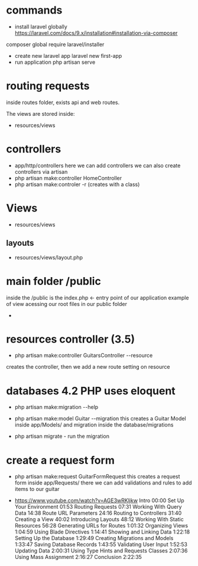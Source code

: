 
# commands
- install laravel globally
https://laravel.com/docs/9.x/installation#installation-via-composer

composer global require laravel/installer
- create new laravel app
laravel new first-app
-  run application
php artisan serve

# routing requests
inside routes folder, exists api and web routes.

The views are stored inside: 
- resources/views 

# controllers
- app/http/controllers
here we can add controllers
we can also create controllers via artisan
- php artisan make:controller HomeController
- php artisan make:controler -r (creates with a class)

# Views
- resources/views

## layouts 
- resources/views/layout.php

# main folder /public 
inside the /public is the index.php <- entry point of our application
example of view acessing our root files in our public  folder 
-  <link rel="stylesheet" href="{{ url('css/site.css') }}">

# resources controller (3.5)
- php artisan make:controller GuitarsController --resource

creates the controller, then we add a new route setting on resource

# databases 4.2    PHP uses eloquent
 
- php artisan make:migration --help
- php artisan make:model Guitar --migration
this creates a Guitar Model inside app/Models/ and migration inside the database/migrations

- php artisan migrate   - run the migration 

# create a request form
- php artisan make:request GuitarFormRequest
this creates a request form inside app/Requests/
there we can add validations and rules to add items to our guitar


- https://www.youtube.com/watch?v=AGE3wRKljkw
Intro 00:00
Set Up Your Environment 01:53
Routing Requests 07:31
Working With Query Data 14:38
Route URL Parameters 24:16
Routing to Controllers 31:40
Creating a View 40:02
Introducing Layouts 48:12
Working With Static Resources 56:28
Generating URLs for Routes 1:01:32
Organizing Views 1:04:59
Using Blade Directives 1:14:41
Showing and Linking Data 1:22:18
Setting Up the Database 1:29:49
Creating Migrations and Models 1:33:47
Saving Database Records 1:43:55
Validating User Input 1:52:53
Updating Data 2:00:31
Using Type Hints and Requests Classes 2:07:36
Using Mass Assignment 2:16:27
Conclusion 2:22:35